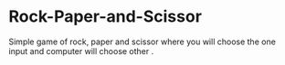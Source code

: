 # Rock-Paper-and-Scissor
Simple game of rock, paper and scissor where you will choose the one input and computer will choose other .
